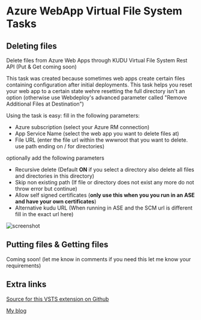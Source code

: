 # Azure WebApp Virtual File System Tasks

## Deleting files
Delete files from Azure Web Apps through KUDU Virtual File System Rest API (Put & Get coming soon)

This task was created because sometimes web apps create certain files containing configuration after initial deployments. This task helps you reset your web app to a certain state wehre resetting the full directory isn't an option (otherwise use Webdeploy's advanced parameter called "Remove Additional Files at Destination")

Using the task is easy: fill in the following parameters:

- Azure subscription (select your Azure RM connection)
- App Service Name (select the web app you want to delete files at)
- File URL (enter the file url within the wwwroot that you want to delete. use path ending on / for directories)

optionally add the following parameters

- Recursive delete (Default **ON** if you select a directory also delete all files and directories in this directory)
- Skip non existing path (If file or directory does not exist any more do not throw error but continue)
- Allow self signed certificates (**only use this when you you run in an ASE and have your own certificates**)
- Alternative kudu URL (When running in ASE and the SCM url is different fill in the exact url here)

![screenshot](https://raw.githubusercontent.com/Geertvdc/VSTS-Build-AzureWebAppVFS/master/geertvdc.vsts.azurewebappvfs.extension/images/2.png)

## Putting files & Getting files
Coming soon! (let me know in comments if you need this let me know your requirements)

## Extra links

[Source for this VSTS extension on Github](https://github.com/Geertvdc/VSTS-Build-AzureWebAppVFS)

[My blog](https://mobilefirstcloudfirst.net/2017/02/created-open-source-vsts-build-release-task-azure-web-app-virtual-file-system/)